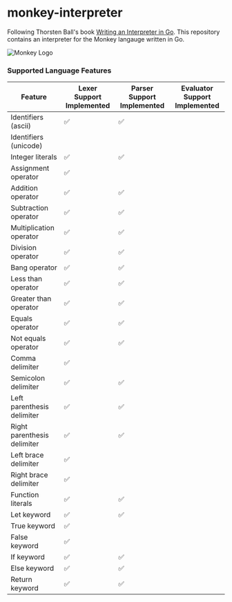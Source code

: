 # monkey-interpreter

Following Thorsten Ball's book [Writing an Interpreter in Go](https://interpreterbook.com/). This repository contains an interpreter for the Monkey langauge written in Go.

![Monkey Logo](https://interpreterbook.com/img/monkey_logo-d5171d15.png)

### Supported Language Features

|Feature|Lexer Support Implemented|Parser Support Implemented|Evaluator Support Implemented|
|-------|-------------------------|--------------------------|-----------------------------|
|Identifiers (ascii) |✅| ✅| |
|Identifiers (unicode) | | | |
|Integer literals |✅|✅| |
|Assignment operator |✅| | |
|Addition operator |✅|✅| |
|Subtraction operator |✅|✅| |
|Multiplication operator |✅|✅| |
|Division operator |✅|✅| |
|Bang operator |✅|✅| |
|Less than operator |✅|✅| |
|Greater than operator |✅|✅| |
|Equals operator |✅|✅| |
|Not equals operator |✅|✅| |
|Comma delimiter |✅| | |
|Semicolon delimiter |✅|✅| |
|Left parenthesis delimiter |✅|✅| |
|Right parenthesis delimiter |✅|✅| |
|Left brace delimiter |✅| | |
|Right brace delimiter |✅| | |
|Function literals |✅|✅| |
|Let keyword |✅|✅| |
|True keyword |✅| | |
|False keyword |✅| | |
|If keyword |✅|✅| |
|Else keyword |✅|✅| |
|Return keyword |✅|✅| |
